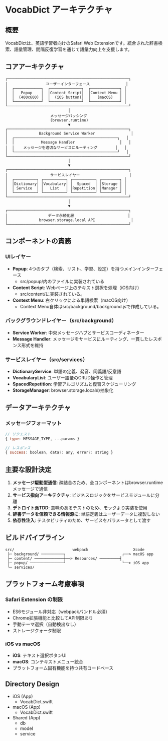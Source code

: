 # VocabDict アーキテクチャ

## 概要

VocabDictは、英語学習者向けのSafari Web Extensionです。統合された辞書検索、語彙管理、間隔反復学習を通じて語彙力向上を支援します。

## コアアーキテクチャ

```
┌──────────────────────────────────────────────────────┐
│                 ユーザーインターフェース                │
│  ┌────────────┐  ┌──────────────┐  ┌─────────────┐ │
│  │   Popup    │  │Content Script│  │Context Menu │ │
│  │  (400x600) │  │  (iOS button)│  │   (macOS)   │ │
│  └────────────┘  └──────────────┘  └─────────────┘ │
└──────────────────────────────────────────────────────┘
                            │
                    メッセージパッシング
                    (browser.runtime)
                            ▼
┌──────────────────────────────────────────────────────┐
│              Background Service Worker                │
│  ┌──────────────────────────────────────────────┐   │
│  │            Message Handler                    │   │
│  │    メッセージを適切なサービスにルーティング        │   │
│  └──────────────────────────────────────────────┘   │
└──────────────────────────────────────────────────────┘
                            │
                            ▼
┌──────────────────────────────────────────────────────┐
│                   サービスレイヤー                      │
│  ┌──────────┐ ┌──────────┐ ┌──────────┐ ┌────────┐ │
│  │Dictionary│ │Vocabulary│ │  Spaced  │ │Storage │ │
│  │ Service  │ │   List   │ │Repetition│ │Manager │ │
│  └──────────┘ └──────────┘ └──────────┘ └────────┘ │
└──────────────────────────────────────────────────────┘
                            │
                            ▼
┌──────────────────────────────────────────────────────┐
│                  データ永続化層                        │
│              browser.storage.local API                │
└──────────────────────────────────────────────────────┘
```

## コンポーネントの責務

### UIレイヤー
- **Popup**: 4つのタブ（検索、リスト、学習、設定）を持つメインインターフェース
  - src/popup/内のファイルに実装されている
- **Content Script**: Webページ上のテキスト選択を処理（iOS向け）
  - src/content/に実装されている。
- **Context Menu**: 右クリックによる単語検索（macOS向け）
  - Context Menu自体はsrc/background/background.jsで作成している。

### バックグラウンドレイヤー（src/background）
- **Service Worker**: 中央メッセージハブとサービスコーディネーター
- **Message Handler**: メッセージをサービスにルーティング、一貫したレスポンス形式を維持

### サービスレイヤー（src/services）
- **DictionaryService**: 単語の定義、発音、同義語/反意語
- **VocabularyList**: ユーザー語彙のCRUD操作と管理
- **SpacedRepetition**: 学習アルゴリズムと復習スケジューリング
- **StorageManager**: browser.storage.localの抽象化

## データアーキテクチャ

### メッセージフォーマット
```javascript
// リクエスト
{ type: MESSAGE_TYPE, ...params }

// レスポンス
{ success: boolean, data?: any, error?: string }
```

## 主要な設計決定

1. **メッセージ駆動型通信**: 疎結合のため、全コンポーネントはbrowser.runtimeメッセージで通信
2. **サービス指向アーキテクチャ**: ビジネスロジックをサービスモジュールに分離
3. **デトロイト派TDD**: 意味のあるテストのため、モックより実装を使用
4. **辞書データを信頼できる情報源に**: 単語定義はユーザーデータに複製しない
5. **依存性注入**: テスタビリティのため、サービスをパラメータとして渡す

## ビルドパイプライン

```
src/                          webpack                    Xcode
 ├─ background/ ──────────┐                         ┌──> macOS app
 ├─ content/ ─────────────┼──> Resources/ ─────────┤
 ├─ popup/ ───────────────┘                         └──> iOS app
 └─ services/
```

## プラットフォーム考慮事項

### Safari Extension の制限
- ES6モジュール非対応（webpackバンドル必須）
- Chrome拡張機能と比較してAPI制限あり
- 手動テーマ選択（自動検出なし）
- ストレージクォータ制限

### iOS vs macOS
- **iOS**: テキスト選択ボタンUI
- **macOS**: コンテキストメニュー統合
- プラットフォーム固有機能を持つ共有コードベース


## Directory Design

* iOS (App)
  * VocabDict.swift
* macOS (App)
  * VocabDict.swift
* Shared (App)
  * db
  * model
  * service
